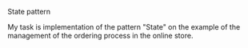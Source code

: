 State pattern

My task is implementation of the pattern "State" on the example of the management of the ordering process in the online store.

